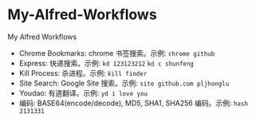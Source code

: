 # My-Alfred-Workflows
My Alfred Workflows

- Chrome Bookmarks: chrome 书签搜索。示例: `chrome github`
- Express: 快递搜索。示例: `kd 123123212` `kd c shunfeng`
- Kill Process: 杀进程。示例: `kill finder`
- Site Search: Google Site 搜索。示例: `site github.com pljhonglu`
- Youdao: 有道翻译。示例: `yd i love you`
- 编码: BASE64(encode/decode), MD5, SHA1, SHA256 编码。示例: `hash 2131331`
